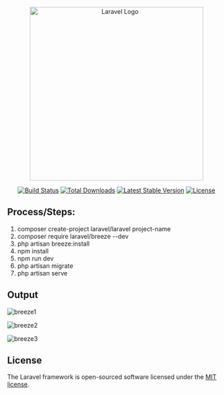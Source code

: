 <p align="center"><a href="https://laravel.com" target="_blank"><img src="https://raw.githubusercontent.com/laravel/art/master/logo-lockup/5%20SVG/2%20CMYK/1%20Full%20Color/laravel-logolockup-cmyk-red.svg" width="400" alt="Laravel Logo"></a></p>

<p align="center">
<a href="https://travis-ci.org/laravel/framework"><img src="https://travis-ci.org/laravel/framework.svg" alt="Build Status"></a>
<a href="https://packagist.org/packages/laravel/framework"><img src="https://img.shields.io/packagist/dt/laravel/framework" alt="Total Downloads"></a>
<a href="https://packagist.org/packages/laravel/framework"><img src="https://img.shields.io/packagist/v/laravel/framework" alt="Latest Stable Version"></a>
<a href="https://packagist.org/packages/laravel/framework"><img src="https://img.shields.io/packagist/l/laravel/framework" alt="License"></a>
</p>

## Process/Steps:

1. composer create-project laravel/laravel project-name
2. composer require laravel/breeze --dev
3. php artisan breeze:install
4. npm install
5. npm run dev
6. php artisan migrate
7. php artisan serve



## Output

![breeze1](https://user-images.githubusercontent.com/80118217/188687360-f2f41e2b-3568-4d29-b273-efe471dac821.JPG)


![breeze2](https://user-images.githubusercontent.com/80118217/188687392-3d1bc1bc-fea8-459e-85f8-92c6ac84ac8d.JPG)


![breeze3](https://user-images.githubusercontent.com/80118217/188687465-8852620a-971d-43e5-8d59-a05955b5205b.JPG)

## License

The Laravel framework is open-sourced software licensed under the [MIT license](https://opensource.org/licenses/MIT).
